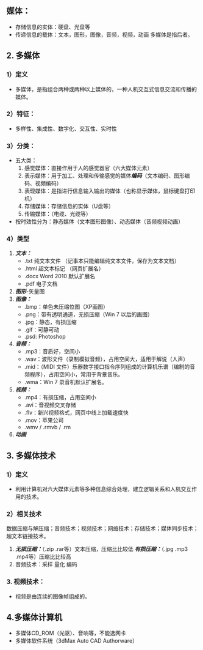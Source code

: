 ## 媒体：
- 存储信息的实体：硬盘、光盘等
- 传递信息的载体：文本，图形，图像，音频，视频，动画
多媒体是指后者。

## 2. 多媒体
### 1）定义
- 多媒体，是指组合两种或两种以上媒体的，一种人机交互式信息交流和传播的媒体。
### 2）特征：
- 多样性、集成性、数字化、交互性、实时性
### 3）分类：
- 五大类：
	1. 感觉媒体：直接作用于人的感觉器官（六大媒体元素）
	2. 表示媒体：用于加工、处理和传输感觉的媒体***编码***（文本编码、图形编码、视频编码）
	3. 表现媒体：是指进行信息输入输出的媒体（也称显示媒体，鼠标键盘打印机）
	4. 存储媒体：存储信息的实体（U盘等）
	5. 传输媒体：（电缆、光缆等）
- 按时效性分为：静态媒体（文本图形图像）、动态媒体（音频视频动画）
### 4）类型
1. ***文本：***
	- .txt 纯文本文件 （记事本只能编辑纯文本文件，保存为文本文档）
	- .html 超文本标记 （网页扩展名）
	- .docx Word 2010 默认扩展名
	- .pdf 电子文档
2. ***图形***-矢量图
3. ***图像：***
	- .bmp：单色未压缩位图（XP画图）
	- .png：带有透明通道，无损压缩（Win 7 以后的画图）
	- .jpg：静态，有损压缩
	- .gif：可静可动
	- .psd: Photoshop
4. ***音频：***
	- .mp3：音质好，空间小
	- .wav：波形文件（录制模拟音频），占用空间大，适用于解说（人声）
	- .mid：（MIDI 文件）乐器数字接口指令序列组成的计算机乐谱（编制的音频程序），占用空间小，常用于背景音乐。
	- .wma：Win 7 录音机默认扩展名。
5. ***视频：***
	- .mp4：有损压缩，占用空间小
	- .avi：音视频交叉存储
	- .flv：新兴视频格式，网页中线上加载速度快
	- .mov：苹果公司
	- .wmv / .rmvb / .rm
6. ***动画***
## 3. 多媒体技术
### 1）定义
- 利用计算机对六大媒体元素等多种信息综合处理，建立逻辑关系和人机交互作用的技术。
### 2）相关技术
数据压缩与解压缩；音频技术；视频技术；网络技术；存储技术；媒体同步技术；超文本链接技术。
1. ***无损压缩：***（.zip .rar等）文本压缩，压缩比比较低
  ***有损压缩：***（.jpg .mp3 .mp4等）压缩比比较高
  2. 音频技术：采样 量化 编码
### 3. 视频技术：
- 视频是由连续的图像帧组成的。
## 4.多媒体计算机
- 多媒体CD_ROM（光驱）、音响等，不能选网卡
- 多媒体软件系统（3dMax Auto CAD Authorware）